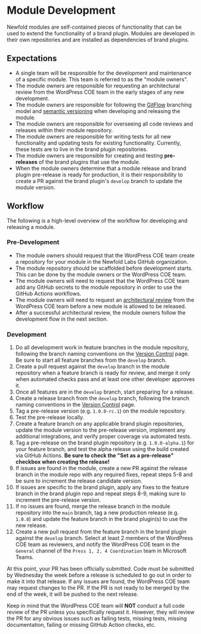 # Module Development

Newfold modules are self-contained pieces of functionality that can be used to extend the functionality of a brand
plugin. Modules are developed in their own repositories and are installed as dependencies of brand plugins.

## Expectations

- A single team will be responsible for the development and maintenance of a specific module. This team is referred
  to as the "module owners".
- The module owners are responsible for requesting an architectural review from the WordPress COE team in the early
  stages of any new development.
- The module owners are responsible for following
  the [GitFlow](https://www.atlassian.com/git/tutorials/comparing-workflows/gitflow-workflow) branching model
  and [semantic versioning](https://semver.org/) when
  developing and releasing the module.
- The module owners are responsible for overseeing all code reviews and releases within their module repository.
- The module owners are responsible for writing tests for all new functionality and updating tests for existing
  functionality. Currently, these tests are to live in the brand plugin repositories.
- The module owners are responsible for creating and testing **pre-releases** of the brand plugins that use the module.
- When the module owners determine that a module release and brand plugin pre-release is ready for production, it is
  their responsibility to create a PR against the brand plugin's `develop` branch to update the module version.

## Workflow

The following is a high-level overview of the workflow for developing and releasing a module.

### Pre-Development

- The module owners should request that the WordPress COE team create a repository for your module in the Newfold
  Labs GitHub organization.
- The module repository should be scaffolded before development starts. This can be done by the module owners or the
  WordPress COE team.
- The module owners will need to request that the WordPress COE team add any GitHub secrets to the module repository
  in order to use the GitHub Actions workflows.
- The module owners will need to request an [architectural review](13-architectural-reveiw.md) from the WordPress COE team before a new module
  is allowed to be released.
- After a successful architectural review, the module owners follow the development flow in the next section.

### Development

1. Do all development work in feature branches in the module repository, following the branch naming conventions on the
   [Version Control](9-version-control.md#branch-naming) page. Be sure to start all feature branches from the
   `develop` branch.
2. Create a pull request against the `develop` branch in the module repository when a feature branch is ready for
   review, and merge it only when automated checks pass and at least one other developer approves it.
3. Once all features are in the `develop` branch, start preparing for a release.
4. Create a release branch from the `develop` branch, following the branch naming conventions in
   the [Version Control](9-version-control.md#branch-naming) page.
5. Tag a pre-release version (e.g. `1.0.0-rc.1`) on the module repository.
6. Test the pre-release locally.
7. Create a feature branch on any applicable brand plugin repositories, update the module version to the pre-release
   version, implement any additional integrations, and verify proper coverage via automated tests.
8. Tag a pre-release on the brand plugin repository (e.g. `1.0.0-alpha.1`) for your feature branch, and test the alpha
   release using the build created via GitHub Actions. **Be sure to check the "Set as a pre-release" checkbox when
   creating the release!**
9. If issues are found in the module, create a new PR against the release branch in the module repo with any required
   fixes, repeat steps 5-8 and be sure to increment the release candidate version.
10. If issues are specific to the brand plugin, apply any fixes to the feature branch in the brand plugin repo and
    repeat steps 8-9, making sure to increment the pre-release version.
11. If no issues are found, merge the release branch in the module repository into the `main` branch, tag a new
    production release (e.g. `1.0.0`) and update the feature branch in the brand plugin(s) to use the new release.
12. Create a new pull request from the feature branch in the brand plugin against the `develop` branch. Select at
    least 2 members of the WordPress COE team as reviewers, and notify the WordPress COE team in the `General`
    channel of the `Press 1, 2, 4 Coordination` team in Microsoft Teams.

At this point, your PR has been officially submitted. Code must be submitted by Wednesday the week before a
release is scheduled to go out in order to make it into that release. If any issues are found, the WordPress COE
team may request changes to the PR. If the PR is not ready to be merged by the end of the week, it will be pushed
to the next release.

Keep in mind that the WordPress COE team will **NOT** conduct a full code review of the PR unless you specifically
request it. However, they will review the PR for any obvious issues such as failing tests, missing tests, missing
documentation, failing or missing GitHub Action checks, etc.
